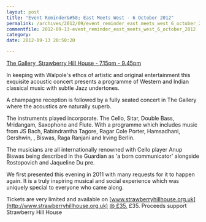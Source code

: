 ```yaml
---
layout: post
title: "Event Reminder&#58; East Meets West - 6 October 2012"
permalink: /archives/2012/09/event_reminder_east_meets_west_6_october_2012.html
commentfile: 2012-09-13-event_reminder_east_meets_west_6_october_2012
category: 
date: 2012-09-13 20:50:20

---
```


[The Gallery, Strawberry Hill House - 7.15pm - 9.45pm](/event/concert/200705143581)

In keeping with Walpole's ethos of artistic and original entertainment this exquisite acoustic concert presents a programme of Western and Indian classical music with subtle Jazz undertones.

A champagne reception is followed by a fully seated concert in The Gallery where the acoustics are naturally superb.

The instruments played incorporate. The Cello, Sitar, Double Bass, Mridangam, Saxophone and Flute. With a programme which includes music from JS Bach, Rabindrantha Tagore, Ragar Cole Porter, Hamsadhani, Gershwin, , Biswas, Raga Ranjani and Irving Berlin.

The musicians are all internationally renowned with Cello player Anup Biswas being described in the Guardian as 'a born communicator' alongside Rostopovich and Jaqueline Du pre.

We first presented this evening in 2011 with many requests for it to happen again. It is a truly inspiring musical and social experience which was uniquely special to everyone who came along.

Tickets are very limited and available on [www.strawberryhillhouse.org.uk](http://www.strawberryhillhouse.org.uk) [@ £35.](http://www.twitter.com/) £35. Proceeds support Strawberry Hill House
